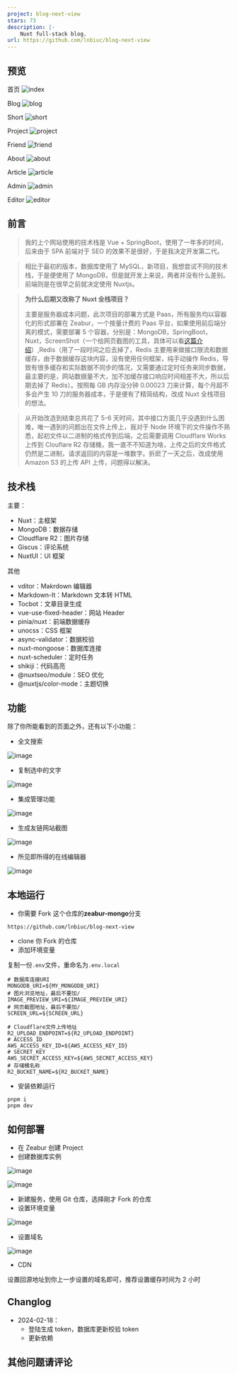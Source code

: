 ```yaml
---
project: blog-next-view
stars: 73
description: |-
    Nuxt full-stack blog.
url: https://github.com/lnbiuc/blog-next-view
---
```


## 预览

首页
![index](./doc/index.png)

Blog
![blog](./doc/blog.png)

Short
![short](./doc/short.png)

Project
![project](./doc/project.png)

Friend
![friend](./doc/friend.png)

About
![about](./doc/about.png)

Article
![article](./doc/article.png)

Admin
![admin](./doc/admin.png)

Editor
![editor](./doc/editor.png)

## 前言

> 我的上个网站使用的技术栈是 Vue + SpringBoot，使用了一年多的时间，后来由于 SPA 前端对于 SEO 的效果不是很好，于是我决定开发第二代。

> 相比于最初的版本，数据库使用了 MySQL，新项目，我想尝试不同的技术栈，于是便使用了 MongoDB，但是就开发上来说，两者并没有什么差别。前端则是在很早之前就决定使用 Nuxtjs。

> **为什么后期又改称了 Nuxt 全栈项目？**
>
> 主要是服务器成本问题，此次项目的部署方式是 Paas，所有服务均以容器化的形式部署在 Zeabur，一个按量计费的 Paas 平台，如果使用前后端分离的模式，需要部署 5 个容器，分别是：MongoDB，SpringBoot，Nuxt，ScreenShot（一个给网页截图的工具，具体可以看[这篇介绍](https://vio.vin/article/use-puppeteer)）,Redis（用了一段时间之后去掉了，Redis 主要用来做接口限流和数据缓存，由于数据缓存这块内容，没有使用任何框架，纯手动操作 Redis，导致有很多缓存和实际数据不同步的情况，又需要通过定时任务来同步数据，最主要的是，网站数据量不大，加不加缓存接口响应时间相差不大，所以后期去掉了 Redis）。按照每 GB 内存没分钟 0.00023 刀来计算，每个月超不多会产生 10 刀的服务器成本，于是便有了精简结构，改成 Nuxt 全栈项目的想法。

> 从开始改造到结束总共花了 5-6 天时间，其中接口方面几乎没遇到什么困难，唯一遇到的问题出在文件上传上，我对于 Node 环境下的文件操作不熟悉，起初文件以二进制的格式传到后端，之后需要调用 Cloudflare Works 上传到 Clouflare R2 存储桶，我一直不不知道为啥，上传之后的文件格式仍然是二进制，请求返回的内容是一堆数字。折麽了一天之后，改成使用 Amazon S3 的上传 API 上传，问题得以解决。

## 技术栈

主要：

-   Nuxt：主框架
-   MongoDB：数据存储
-   Cloudflare R2：图片存储
-   Giscus：评论系统
-   NuxtUI：UI 框架

其他

-   vditor：Makrdown 编辑器
-   Markdown-It：Markdown 文本转 HTML
-   Tocbot：文章目录生成
-   vue-use-fixed-header：网站 Header
-   pinia/nuxt：前端数据缓存
-   unocss：CSS 框架
-   async-validator：数据校验
-   nuxt-mongoose：数据库连接
-   nuxt-scheduler：定时任务
-   shikiji：代码高亮
-   @nuxtseo/module：SEO 优化
-   @nuxtjs/color-mode：主题切换

## 功能

除了你所能看到的页面之外，还有以下小功能：

-   全文搜索

![image](https://r2-img.lnbiuc.com/blog/2024/02/2183ab9bfce23f50dd39994b521a44f5ea408fcab6d5fe525b2124527a7ea58e.gif)

-   复制选中的文字

![image](https://r2-img.lnbiuc.com/blog/2024/02/ac7f1ae9cb91cbc854b3fd1f546a77a6aab9b81125b052129314a7d95075d97e.gif)

-   集成管理功能

![image](https://r2-img.lnbiuc.com/blog/2024/02/778bcda66ce1cd8fc5353f664ad7db688fa5ccaaeea0e8f83480531ca26e4133.gif)

-   生成友链网站截图

![image](https://r2-img.lnbiuc.com/blog/2024/02/795217bb78e0e06735174c020e0ad71c84c57184980c963c1de4ae0690fdc633.gif)

-   所见即所得的在线编辑器

![image](https://r2-img.lnbiuc.com/blog/2024/02/d413820eee0bb39b9df6732629ce9e757e84097658d6d8ad67a8ac8ffb2896c0.png)

## 本地运行

-   你需要 Fork 这个仓库的**zeabur-mongo**分支

```
https://github.com/lnbiuc/blog-next-view
```

-   clone 你 Fork 的仓库
-   添加环境变量

复制一份`.env`文件，重命名为`.env.local`

```
# 数据库连接URI
MONGODB_URI=${MY_MONGODB_URI}
# 图片浏览地址，最后不要加/
IMAGE_PREVIEW_URI=${IMAGE_PREVIEW_URI}
# 网页截图地址，最后不要加/
SCREEN_URL=${SCREEN_URL}

# Cloudflare文件上传地址
R2_UPLOAD_ENDPOINT=${R2_UPLOAD_ENDPOINT}
# ACCESS_ID
AWS_ACCESS_KEY_ID=${AWS_ACCESS_KEY_ID}
# SECRET_KEY
AWS_SECRET_ACCESS_KEY=${AWS_SECRET_ACCESS_KEY}
# 存储桶名称
R2_BUCKET_NAME=${R2_BUCKET_NAME}

```

-   安装依赖运行

```shell
pnpm i
pnpm dev
```

## 如何部署

-   在 Zeabur 创建 Project
-   创建数据库实例

![image](https://r2-img.lnbiuc.com/blog/2024/02/0b25696f98d61cefa0788a772080235ae1d37fb284ac667562501176e93f18eb.png)

![image](https://r2-img.lnbiuc.com/blog/2024/02/4cdf4cbefbf6a99ebdeb580379384da535c3e5e2e9ed97720cbd9a644909b841.png)

-   新建服务，使用 Git 仓库，选择刚才 Fork 的仓库
-   设置环境变量

![image](https://r2-img.lnbiuc.com/blog/2024/02/5fe2a384723b41a53a165f836cf986df877758ed0e1f277321ffff0ba3ce2abf.png)

-   设置域名

![image](https://r2-img.lnbiuc.com/blog/2024/02/4406c7cd4c0afaab718ce5fae741ca06d7cbf1f04616679b17fdd668ee6e67a1.png)

-   CDN

设置回源地址到你上一步设置的域名即可，推荐设置缓存时间为 2 小时

## Changlog

-   2024-02-18：
    -   登陆生成 token，数据库更新校验 token
    -   更新依赖

## 其他问题请评论

